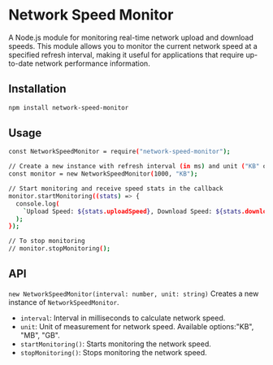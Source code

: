 # Network Speed Monitor

A Node.js module for monitoring real-time network upload and download speeds. This module allows you to monitor the current network speed at a specified refresh interval, making it useful for applications that require up-to-date network performance information.

## Installation

```bash
npm install network-speed-monitor
```

## Usage

```bash
const NetworkSpeedMonitor = require("network-speed-monitor");

// Create a new instance with refresh interval (in ms) and unit ("KB" or "MB" or "GB")
const monitor = new NetworkSpeedMonitor(1000, "KB");

// Start monitoring and receive speed stats in the callback
monitor.startMonitoring((stats) => {
  console.log(
    `Upload Speed: ${stats.uploadSpeed}, Download Speed: ${stats.downloadSpeed}`
  );
});

// To stop monitoring
// monitor.stopMonitoring();
```

## API

`new NetworkSpeedMonitor(interval: number, unit: string)` Creates a new instance of `NetworkSpeedMonitor`.

- `interval`: Interval in milliseconds to calculate network speed.
- `unit`: Unit of measurement for network speed. Available options:"KB", "MB", "GB".
- `startMonitoring()`: Starts monitoring the network speed.
- `stopMonitoring()`: Stops monitoring the network speed.
